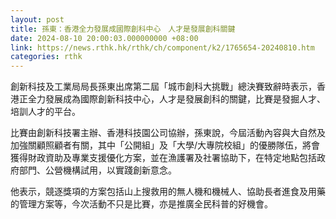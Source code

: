 ```yaml
---
layout: post
title: 孫東：香港全力發展成國際創科中心　人才是發展創科關鍵
date: 2024-08-10 20:00:03.000000000 +08:00
link: https://news.rthk.hk/rthk/ch/component/k2/1765654-20240810.htm
categories: rthk
---
```


創新科技及工業局局長孫東出席第二屆「城市創科大挑戰」總決賽致辭時表示，香港正全力發展成為國際創新科技中心，人才是發展創科的關鍵，比賽是發掘人才、培訓人才的平台。

比賽由創新科技署主辦、香港科技園公司協辦，孫東說，今屆活動內容與大自然及加強關顧照顧者有關，其中「公開組」及「大學/大專院校組」的優勝隊伍，將會獲得財政資助及專業支援優化方案，並在漁護署及社署協助下，在特定地點包括政府部門、公營機構試用，以實踐創新意念。

他表示，競逐獎項的方案包括山上搜救用的無人機和機械人、協助長者進食及用藥的管理方案等，今次活動不只是比賽，亦是推廣全民科普的好機會。
